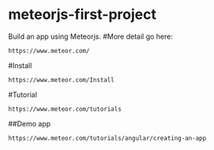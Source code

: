 # meteorjs-first-project
Build an app using Meteorjs.
#More detail go here:
```
https://www.meteor.com/
```
#Install
```
https://www.meteor.com/Install
```
#Tutorial
```
https://www.meteor.com/tutorials
```
##Demo app
```
https://www.meteor.com/tutorials/angular/creating-an-app
```
